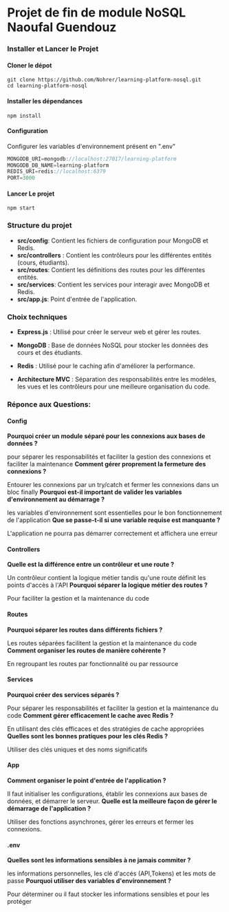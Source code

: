 # Projet de fin de module NoSQL Naoufal Guendouz

### Installer et Lancer le Projet
#### Cloner le dépot
```shell
git clone https://github.com/Nohrer/learning-platform-nosql.git
cd learning-platform-nosql
```

#### Installer les dépendances
```shell
npm install
```

#### Configuration
Configurer les variables d'environnement présent en ".env"
```javascript
MONGODB_URI=mongodb://localhost:27017/learning-platform
MONGODB_DB_NAME=learning-platform
REDIS_URI=redis://localhost:6379
PORT=3000
```

#### Lancer Le projet
```shell
npm start
```

### Structure du projet

- **src/config**: Contient les fichiers de configuration pour MongoDB et Redis.
- **src/controllers** : Contient les contrôleurs pour les différentes entités (cours, étudiants).
- **src/routes**: Contient les définitions des routes pour les différentes entités.
- **src/services**: Contient les services pour interagir avec MongoDB et Redis.
- **src/app.js**: Point d'entrée de l'application.

### Choix techniques
- **Express.js** : Utilisé pour créer le serveur web et gérer les routes.

- **MongoDB** : Base de données NoSQL pour stocker les données des cours et des étudiants.
- **Redis** : Utilisé pour le caching afin d'améliorer la performance.
- **Architecture MVC** : Séparation des responsabilités entre les modèles, les vues et les contrôleurs pour une meilleure organisation du code.

### Réponce aux Questions:

#### Config
**Pourquoi créer un module séparé pour les connexions aux bases de données ?**

pour séparer les responsabilités et faciliter la gestion des connexions et faciliter la maintenance
**Comment gérer proprement la fermeture des connexions ?**

Entourer les connexions par un try/catch et fermer les connexions dans un bloc finally
**Pourquoi est-il important de valider les variables d'environnement au démarrage ?**

les variables d'environnement sont essentielles pour le bon fonctionnement de l'application
**Que se passe-t-il si une variable requise est manquante ?**

L'application ne pourra pas démarrer correctement et affichera une erreur

#### Controllers
**Quelle est la différence entre un contrôleur et une route ?**

Un contrôleur contient la logique métier tandis qu'une route définit les points d'accès à l'API
**Pourquoi séparer la logique métier des routes ?**

Pour faciliter la gestion et la maintenance du code

#### Routes
**Pourquoi séparer les routes dans différents fichiers ?**

Les routes séparées facilitent la gestion et la maintenance du code
**Comment organiser les routes de manière cohérente ?**

En regroupant les routes par fonctionnalité ou par ressource

#### Services
**Pourquoi créer des services séparés ?**

Pour séparer les responsabilités et faciliter la gestion et la maintenance du code
**Comment gérer efficacement le cache avec Redis ?**

En utilisant des clés efficaces et des stratégies de cache appropriées
**Quelles sont les bonnes pratiques pour les clés Redis ?**

Utiliser des clés uniques et des noms significatifs

#### App
**Comment organiser le point d'entrée de l'application ?**

Il faut initialiser les configurations, établir les connexions aux bases de données, et démarrer le serveur.
**Quelle est la meilleure façon de gérer le démarrage de l'application ?**

Utiliser des fonctions asynchrones, gérer les erreurs et fermer les connexions.
#### .env
**Quelles sont les informations sensibles à ne jamais commiter ?**

les informations personnelles, les clé d'accés (API,Tokens) et les mots de passe
**Pourquoi utiliser des variables d'environnement ?**

Pour déterminer ou il faut stocker les informations sensibles et pour les protéger

